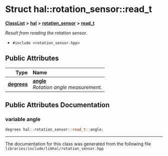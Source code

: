 

# Struct hal::rotation\_sensor::read\_t



[**ClassList**](annotated.md) **>** [**hal**](namespacehal.md) **>** [**rotation\_sensor**](classhal_1_1rotation__sensor.md) **>** [**read\_t**](structhal_1_1rotation__sensor_1_1read__t.md)



_Result from reading the rotation sensor._ 

* `#include <rotation_sensor.hpp>`





















## Public Attributes

| Type | Name |
| ---: | :--- |
|  [**degrees**](namespacehal.md#typedef-degrees) | [**angle**](#variable-angle)  <br>_Rotation angle measurement._  |












































## Public Attributes Documentation




### variable angle 

```C++
degrees hal::rotation_sensor::read_t::angle;
```




------------------------------
The documentation for this class was generated from the following file `libraries/include/libhal/rotation_sensor.hpp`

